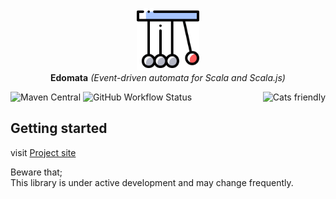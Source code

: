 <p align="center">
  <img src="docs/icon.png" height="100px" alt="Edomata icon" />
  <br/>
  <strong>Edomata</strong>
  <i>(Event-driven automata for Scala and Scala.js)</i>
</p>

<a href="https://typelevel.org/cats/"><img src="https://typelevel.org/cats/img/cats-badge.svg" height="40px" align="right" alt="Cats friendly" /></a>
<img alt="Maven Central" src="https://img.shields.io/maven-central/v/io.github.hnaderi/edomata-core_3?style=flat-square">
<img alt="GitHub Workflow Status" src="https://img.shields.io/github/workflow/status/hnaderi/edomata/Continuous%20Integration?style=flat-square">

## Getting started
visit [Project site](https://hnaderi.github.io/edomata/)

Beware that;  
This library is under active development and may change frequently.
